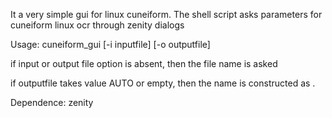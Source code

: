 It a very simple gui for linux cuneiform. The shell script asks parameters for cuneiform linux ocr through zenity dialogs

Usage: cuneiform_gui [-i inputfile] [-o outputfile]

if input or output file option is absent, then the file name is asked

if outputfile takes value AUTO or empty, then the name is constructed as .

Dependence: zenity

